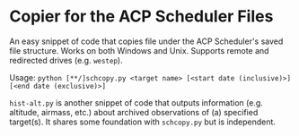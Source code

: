 # Copier for the ACP Scheduler Files

An easy snippet of code that copies file under the ACP Scheduler's saved file structure. Works on both Windows and Unix. Supports remote and redirected drives (e.g. `westep`).

Usage: `python [**/]schcopy.py <target name> [<start date (inclusive)>] [<end date (exclusive)>]`

`hist-alt.py` is another snippet of code that outputs information (e.g. altitude, airmass, etc.) about archived observations of (a) specified target(s). It shares some foundation with `schcopy.py` but is independent.
